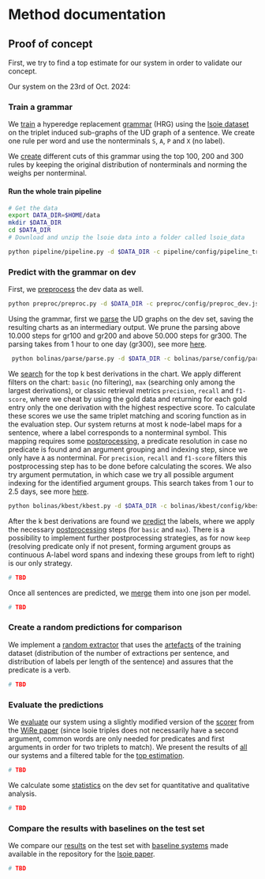 # Method documentation

## Proof of concept 

First, we try to find a top estimate for our system in order to validate our concept.

Our system on the 23rd of Oct. 2024:

### Train a grammar

 We [train](steps/train/train.py) a hyperedge replacement [grammar](pipeline/output/grammar) (HRG) using the [lsoie dataset](https://github.com/Jacobsolawetz/large-scale-oie/tree/master/dataset_creation/lsoie_data) on the triplet induced sub-graphs of the UD graph of a sentence. We create one rule per word and use the nonterminals `S`, `A`, `P` and `X` (no label). 

We [create](steps/train/hrg.py) different cuts of this grammar using the top 100, 200 and 300 rules by keeping the original distribution of nonterminals and norming the weighs per nonterminal.

#### Run the whole train pipeline

```bash
# Get the data
export DATA_DIR=$HOME/data
mkdir $DATA_DIR
cd $DATA_DIR
# Download and unzip the lsoie data into a folder called lsoie_data

python pipeline/pipeline.py -d $DATA_DIR -c pipeline/config/pipeline_train.json
```

### Predict with the grammar on dev

First, we [preprocess](steps/preproc/preproc.py) the dev data as well.

```bash
python preproc/preproc.py -d $DATA_DIR -c preproc/config/preproc_dev.json
```

Using the grammar, first we [parse](steps/bolinas/parse/parse.py) the UD graphs on the dev set, saving the resulting charts as an intermediary output. We prune the parsing above 10.000 steps for gr100 and gr200 and above 50.000 steps for gr300. The parsing takes from 1 hour to one day (gr300), see more [here](pipeline/log).

```bash
 python bolinas/parse/parse.py -d $DATA_DIR -c bolinas/parse/config/parse_gr100.json
```

We [search](bolinas/kbest/kbest.py) for the top k best derivations in the chart. We apply different filters on the chart: `basic` (no filtering), `max` (searching only among the largest derivations), or classic retrieval metrics `precision`, `recall` and `f1-score`, where we cheat by using the gold data and returning for each gold entry only the one derivation with the highest respective score. To calculate these scores we use the same triplet matching and scoring function as in the evaluation step. Our system returns at most k node-label maps for a sentence, where a label corresponds to a nonterminal symbol. This mapping requires some [postprocessing](postproc/postproc.py), a predicate resolution in case no predicate is found and an argument grouping and indexing step, since we only have `A` as nonterminal. For `precision`, `recall` and `f1-score` filters this postprocessing step has to be done before calculating the scores. We also try argument permutation, in which case we try all possible argument indexing for the identified argument groups. This search takes from 1 our to 2.5 days, see more [here](bolinas/kbest/log).

```bash
python bolinas/kbest/kbest.py -d $DATA_DIR -c bolinas/kbest/config/kbest_gr100.json
```

After the k best derivations are found we [predict](predict/predict.py) the labels, where we apply the necessary [postprocessing](postproc/postproc.py) steps (for `basic` and `max`). There is a possibility to implement further postprocessing strategies, as for now `keep` (resolving predicate only if not present, forming argument groups as continuous A-label word spans and indexing these groups from left to right) is our only strategy.

```python
# TBD
```

Once all sentences are predicted, we [merge](predict/merge.py) them into one json per model.

```python
# TBD
```

### Create a random predictions for comparison

We implement a [random extractor](random/random_extractor.py) that uses the [artefacts](random/train_stat) of the training dataset (distribution of the number of extractions per sentence, and distribution of labels per length of the sentence) and assures that the predicate is a verb.  

```python
# TBD
```

### Evaluate the predictions

We [evaluate](eval/eval.py) our system using a slightly modified version of the [scorer](eval/wire_scorer.py) from the [WiRe paper](https://aclanthology.org/W19-4002/) (since lsoie triples does not necessarily have a second argument, common words are only needed for predicates and first arguments in order for two triplets to match). We present the results of [all](eval/reports/dev_all.md) our systems and a filtered table for the [top estimation](eval/reports/dev_best.md).

```python
# TBD
```

We calculate some [statistics](stat/run_all_stat.py) on the dev set for quantitative and qualitative analysis.

```python
# TBD
```

### Compare the results with baselines on the test set

We compare our [results](test/reports/eval.md) on the test set with [baseline systems](https://github.com/Jacobsolawetz/large-scale-oie/tree/master/large_scale_oie/evaluation) made available in the repository for the [lsoie paper](https://aclanthology.org/2021.eacl-main.222/).

```python
# TBD
```
